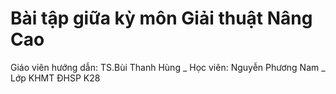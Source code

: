 # Bài tập giữa kỳ môn Giải thuật Nâng Cao
Giáo viên hướng dẫn: TS.Bùi Thanh Hùng _
Học viên: Nguyễn Phương Nam _
Lớp KHMT ĐHSP K28
